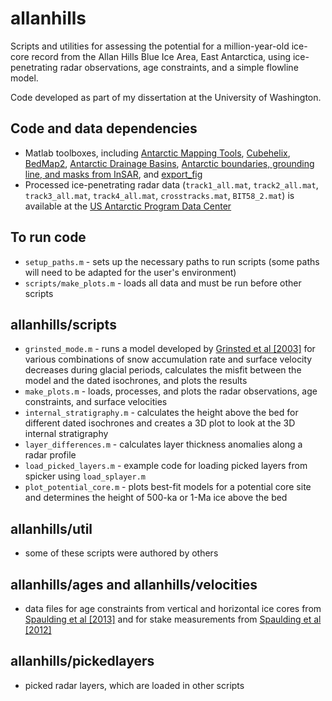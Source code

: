 # allanhills
Scripts and utilities for assessing the potential for a million-year-old ice-core record from the Allan Hills Blue Ice Area, East Antarctica, using ice-penetrating radar observations, age constraints, and a simple flowline model.

Code developed as part of my dissertation at the University of Washington.

## Code and data dependencies
- Matlab toolboxes, including [Antarctic Mapping Tools](https://www.mathworks.com/matlabcentral/fileexchange/47638-antarctic-mapping-tools), [Cubehelix](https://www.mathworks.com/matlabcentral/fileexchange/43700-cubehelix-colormaps--beautiful--distinct--versatile-), [BedMap2](https://www.mathworks.com/matlabcentral/fileexchange/42353-bedmap2-toolbox-for-matlab), [Antarctic Drainage Basins](https://www.mathworks.com/matlabcentral/fileexchange/47639-antarctic-drainage-basins), [Antarctic boundaries, grounding line, and masks from InSAR](https://www.mathworks.com/matlabcentral/fileexchange/60246-antarctic-boundaries--grounding-line--and-masks-from-insar), and [export_fig](https://www.mathworks.com/matlabcentral/fileexchange/23629-export-fig)
- Processed ice-penetrating radar data (`track1_all.mat`, `track2_all.mat`, `track3_all.mat`, `track4_all.mat`, `crosstracks.mat`, `BIT58_2.mat`) is available at the [US Antarctic Program Data Center](http://www.usap-dc.org/view/dataset/601005)

## To run code
- `setup_paths.m` - sets up the necessary paths to run scripts (some paths will need to be adapted for the user's environment)
- `scripts/make_plots.m` - loads all data and must be run before other scripts

## allanhills/scripts
- `grinsted_mode.m` - runs a model developed by [Grinsted et al [2003]](http://onlinelibrary.wiley.com/doi/10.1029/2003GL017957/full) for various combinations of snow accumulation rate and surface velocity decreases during glacial periods, calculates the misfit between the model and the dated isochrones, and plots the results
- `make_plots.m` - loads, processes, and plots the radar observations, age constraints, and surface velocities 
- `internal_stratigraphy.m` - calculates the height above the bed for different dated isochrones and creates a 3D plot to look at the 3D internal stratigraphy
- `layer_differences.m` - calculates layer thickness anomalies along a radar profile
- `load_picked_layers.m` - example code for loading picked layers from spicker using `load_splayer.m`
- `plot_potential_core.m` - plots best-fit models for a potential core site and determines the height of 500-ka or 1-Ma ice above the bed

## allanhills/util
- some of these scripts were authored by others

## allanhills/ages and allanhills/velocities
- data files for age constraints from vertical and horizontal ice cores from [Spaulding et al [2013]](http://www.sciencedirect.com/science/article/pii/S003358941300080X) and for stake measurements from [Spaulding et al [2012]](https://www.igsoc.org/journal/58/208/j11j176.pdf)

## allanhills/pickedlayers
- picked radar layers, which are loaded in other scripts
